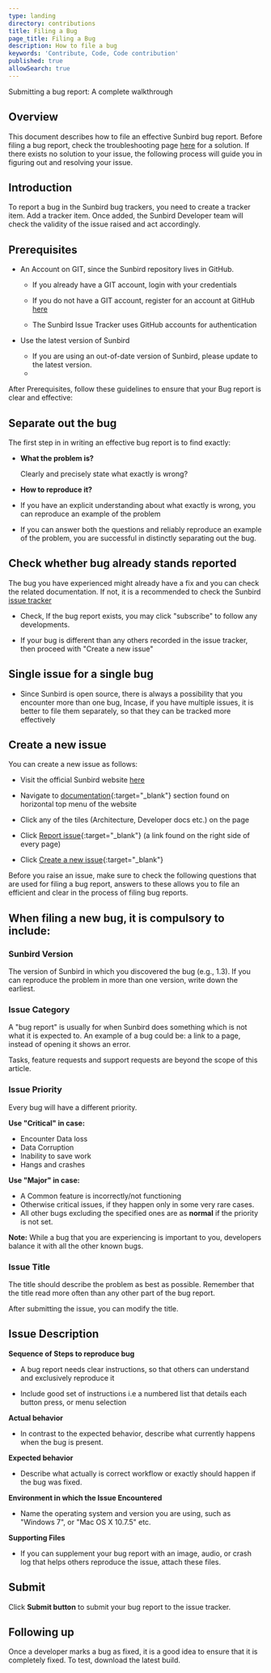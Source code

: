 ```yaml
---
type: landing
directory: contributions
title: Filing a Bug
page_title: Filing a Bug
description: How to file a bug
keywords: 'Contribute, Code, Code contribution'
published: true
allowSearch: true
---
```

Submitting a bug report: A complete walkthrough

## **Overview**

This document describes how to file an effective Sunbird bug report. Before filing a bug report, check the troubleshooting page [here]([http://www.sunbird.org/developer-docs/troubleshooting/](http://www.sunbird.org/developer-docs/troubleshooting/)) for a solution. If there exists no solution to your issue, the following process will guide you in figuring out and resolving your issue.

## **Introduction**

To report a bug in the Sunbird bug trackers, you need to create a tracker item. Add a tracker item. Once added, the Sunbird Developer team will check the validity of the issue raised and act accordingly.

## **Prerequisites**

- An Account on GIT, since the Sunbird repository lives in GitHub.
    
    - If you already have a GIT account, login with your credentials

    - If you do not have a GIT account, register for an account at GitHub [here](https://github.com/)

    - The Sunbird Issue Tracker uses GitHub accounts for authentication

- Use the latest version of Sunbird

   - If you are using an out-of-date version of Sunbird, please update to the latest version.
   - 
After Prerequisites, follow these guidelines to ensure that your Bug report is clear and effective:

## Separate out the bug

The first step in in writing an effective bug report is to find exactly:

- **What the problem is?**

    Clearly and precisely state what exactly is wrong?

- **How to reproduce it?**

- If you have an explicit understanding about what exactly is wrong, you can reproduce an example of the problem        	

- If you can answer both the questions and reliably reproduce an example of the problem, you are successful in distinctly separating out the bug.

## Check whether bug already stands reported

The bug you have experienced might already have a fix and you can check the related documentation. If not, it is a recommended to check the Sunbird [issue tracker](https://github.com/project-sunbird/project-sunbird.github.io/issues)

- Check, If the bug report exists, you may click "subscribe" to follow any developments.

- If your bug is different than any others recorded in the issue tracker, then proceed with "Create a new issue"

## Single issue for a single bug

- Since Sunbird is open source, there is always a possibility that you encounter more than one bug, Incase, if you have multiple issues, it is better to file them separately, so that they can be tracked more effectively

## Create a new issue

You can create a new issue as follows:

- Visit the official Sunbird website [here](www.sunbird.org{:target="_blank"})

- Navigate to [documentation](http://www.sunbird.org/docs/){:target="_blank"} section found on horizontal top menu of the website

- Click any of the tiles (Architecture, Developer docs etc.) on the page

- Click [Report issue](https://github.com/project-sunbird/project-sunbird.github.io/issues){:target="_blank"} (a link found on the right side of every page)

- Click [Create a new issue](https://github.com/project-sunbird/project-sunbird.github.io/issues/new){:target="_blank"}

Before you raise an issue, make sure to check the following questions that are used for filing a bug report, answers to these allows you to file an efficient and clear in the process of filing bug reports.

## When filing a new bug, it is compulsory to include:

### Sunbird Version

The version of Sunbird in which you discovered the bug (e.g., 1.3). If you can reproduce the problem in more than one version, write down the earliest.

### Issue Category

A "bug report" is usually for when Sunbird does something which is not what it is expected to. An example of a bug could be: a link to a page, instead of opening it shows an error.

Tasks, feature requests and support requests are beyond the scope of this article.

### Issue Priority

Every bug will have a different priority.

**Use "Critical" in case:**

- Encounter Data loss
- Data Corruption
- Inability to save work
- Hangs and crashes

**Use "Major" in case:**

- A Common feature is incorrectly/not functioning
- Otherwise critical issues, if they happen only in some very rare cases.
- All other bugs excluding the specified ones are as **normal** if the priority is not set.

**Note:** While a bug that you are experiencing is important to you, developers balance it with all the other known bugs.

### Issue Title

The title should describe the problem as best as possible. Remember that the title read more often than any other part of the bug report.

After submitting the issue, you can modify the title.

## Issue Description

**Sequence of Steps to reproduce bug**

- A bug report needs clear instructions, so that others can understand and exclusively reproduce it

- Include good set of instructions i.e a numbered list that details each button press, or menu selection

**Actual behavior**

- In contrast to the expected behavior, describe what currently happens when the bug is present.

**Expected behavior**

- Describe what actually is correct workflow or exactly should happen if the bug was fixed.

**Environment in which the Issue Encountered**

- Name the operating system and version you are using, such as "Windows 7", or "Mac OS X 10.7.5" etc.

**Supporting Files**

- If you can supplement your bug report with an image, audio, or crash log that helps others reproduce the issue, attach these files.

## Submit

Click **Submit button** to submit your bug report to the issue tracker.

## Following up

Once a developer marks a bug as fixed, it is a good idea to ensure that it is completely fixed. To test, download the latest build.


